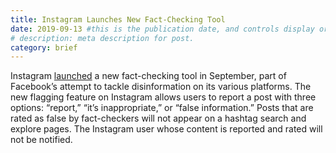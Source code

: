 ```yaml
---
title: Instagram Launches New Fact-Checking Tool 
date: 2019-09-13 #this is the publication date, and controls display order.
# description: meta description for post.
category: brief
---
```

Instagram [launched][link1] a new fact-checking tool in September, part of Facebook’s attempt to tackle disinformation on its various platforms. The new flagging feature on Instagram allows users to report a post with three options: “report,” “it’s inappropriate,” or “false information.” Posts that are rated as false by fact-checkers will not appear on a hashtag search and explore pages. The Instagram user whose content is reported and rated will not be notified.

[link1]: https://www.bbc.co.uk/news/amp/blogs-trending-49449005

